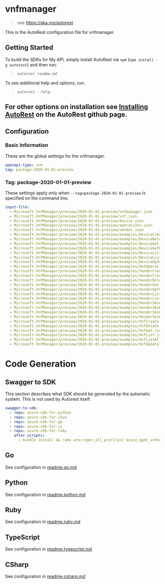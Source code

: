 # vnfmanager

> see https://aka.ms/autorest

This is the AutoRest configuration file for vnfmanager.

## Getting Started

To build the SDKs for My API, simply install AutoRest via `npm` (`npm install -g autorest`) and then run:

> `autorest readme.md`

To see additional help and options, run:

> `autorest --help`

For other options on installation see [Installing AutoRest](https://aka.ms/autorest/install) on the AutoRest github page.
---


## Configuration

### Basic Information

These are the global settings for the vnfmanager.

```yaml
openapi-type: arm
tag: package-2020-01-01-preview
```

### Tag: package-2020-01-01-preview

These settings apply only when `--tag=package-2020-01-01-preview` is specified on the command line.

```yaml $(tag) == 'package-2020-01-01-preview'
input-file:
  - Microsoft.VnfManager/preview/2020-01-01-preview/vnfmanager.json
  - Microsoft.VnfManager/preview/2020-01-01-preview/vnf.json
  - Microsoft.VnfManager/preview/2020-01-01-preview/device.json
  - Microsoft.VnfManager/preview/2020-01-01-preview/operations.json
  - Microsoft.VnfManager/preview/2020-01-01-preview/vendor.json
  - Microsoft.VnfManager/preview/2020-01-01-preview/examples/DeviceCreate.json
  - Microsoft.VnfManager/preview/2020-01-01-preview/examples/DeviceDelete.json
  - Microsoft.VnfManager/preview/2020-01-01-preview/examples/DeviceGet.json
  - Microsoft.VnfManager/preview/2020-01-01-preview/examples/DeviceGetRegistrationKey.json
  - Microsoft.VnfManager/preview/2020-01-01-preview/examples/DeviceList.json
  - Microsoft.VnfManager/preview/2020-01-01-preview/examples/DeviceListAll.json
  - Microsoft.VnfManager/preview/2020-01-01-preview/examples/DeviceUpdateTags.json
  - Microsoft.VnfManager/preview/2020-01-01-preview/examples/GetOperations.json
  - Microsoft.VnfManager/preview/2020-01-01-preview/examples/VendorCreate.json
  - Microsoft.VnfManager/preview/2020-01-01-preview/examples/VendorCreateVnfServiceKey.json
  - Microsoft.VnfManager/preview/2020-01-01-preview/examples/VendorDelete.json
  - Microsoft.VnfManager/preview/2020-01-01-preview/examples/VendorGet.json
  - Microsoft.VnfManager/preview/2020-01-01-preview/examples/VendorGetVnfServiceKey.json
  - Microsoft.VnfManager/preview/2020-01-01-preview/examples/VendorListAll.json
  - Microsoft.VnfManager/preview/2020-01-01-preview/examples/VendorListAllVnfs.json
  - Microsoft.VnfManager/preview/2020-01-01-preview/examples/VendorSkuCreate.json
  - Microsoft.VnfManager/preview/2020-01-01-preview/examples/VendorSkuDelete.json
  - Microsoft.VnfManager/preview/2020-01-01-preview/examples/VendorSkuGet.json
  - Microsoft.VnfManager/preview/2020-01-01-preview/examples/VendorSkuListAll.json
  - Microsoft.VnfManager/preview/2020-01-01-preview/examples/VnfCreate.json
  - Microsoft.VnfManager/preview/2020-01-01-preview/examples/VnfDelete.json
  - Microsoft.VnfManager/preview/2020-01-01-preview/examples/VnfGet.json
  - Microsoft.VnfManager/preview/2020-01-01-preview/examples/VnfList.json
  - Microsoft.VnfManager/preview/2020-01-01-preview/examples/VnfListAll.json
  - Microsoft.VnfManager/preview/2020-01-01-preview/examples/VnfUpdateTags.json
```

# Code Generation

## Swagger to SDK

This section describes what SDK should be generated by the automatic system.
This is not used by Autorest itself.

```yaml $(swagger-to-sdk)
swagger-to-sdk:
  - repo: azure-sdk-for-python
  - repo: azure-sdk-for-java
  - repo: azure-sdk-for-go
  - repo: azure-sdk-for-js
  - repo: azure-sdk-for-ruby
    after_scripts:
      - bundle install && rake arm:regen_all_profiles['azure_mgmt_vnfmanager']
```

## Go

See configuration in [readme.go.md](./readme.go.md)

## Python

See configuration in [readme.python.md](./readme.python.md)

## Ruby

See configuration in [readme.ruby.md](./readme.ruby.md)

## TypeScript

See configuration in [readme.typescript.md](./readme.typescript.md)

## CSharp

See configuration in [readme.csharp.md](./readme.csharp.md)

